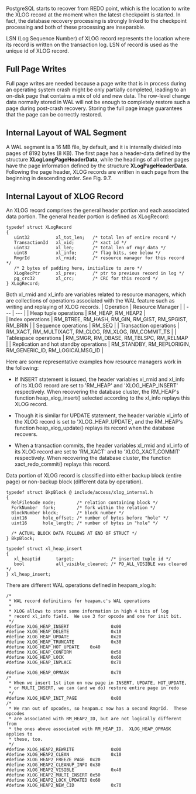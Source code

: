 PostgreSQL starts to recover from REDO point, which is the location to write the XLOG record at the moment when the latest checkpoint is started. In fact, the database recovery processing is strongly linked to the checkpoint processing and both of these processing are inseparable.

LSN (Log Sequence Number) of XLOG record represents the location where its record is written on the transaction log. LSN of record is used as the unique id of XLOG record.

## Full Page Writes

Full page writes are needed because a page write that is in process during an operating system crash might be only partially completed, leading to an on-disk page that contains a mix of old and new data. The row-level change data normally stored in WAL will not be enough to completely restore such a page during post-crash recovery. Storing the full page image guarantees that the page can be correctly restored.

## Internal Layout of WAL Segment

A WAL segment is a 16 MB file, by default, and it is internally divided into pages of 8192 bytes (8 KB). The first page has a header-data defined by the structure **XLogLongPageHeaderData**, while the headings of all other pages have the page information defined by the structure **XLogPageHeaderData**. Following the page header, XLOG records are written in each page from the beginning in descending order. See Fig. 9.7.

## Internal Layout of XLOG Record

An XLOG record comprises the general header portion and each associated data portion. The general header portion is defined as XLogRecord:
```
typedef struct XLogRecord
{
   uint32          xl_tot_len;   /* total len of entire record */
   TransactionId   xl_xid;       /* xact id */
   uint32          xl_len;       /* total len of rmgr data */
   uint8           xl_info;      /* flag bits, see below */
   RmgrId          xl_rmid;      /* resource manager for this record */
   /* 2 bytes of padding here, initialize to zero */
   XLogRecPtr      xl_prev;      /* ptr to previous record in log */
   pg_crc32        xl_crc;       /* CRC for this record */
} XLogRecord;
```

Both xl_rmid and xl_info are variables related to resource managers, which are collections of operations associated with the WAL feature such as writing and replaying of XLOG records.
| Operation | Resource Manager |
| --- | --- |
| Heap tuple operations | RM_HEAP, RM_HEAP2 |	
| Index operations	| RM_BTREE, RM_HASH, RM_GIN, RM_GIST, RM_SPGIST, RM_BRIN |
| Sequence operations	| RM_SEQ |
| Transaction operations	| RM_XACT, RM_MULTIXACT, RM_CLOG, RM_XLOG, RM_COMMIT_TS |
| Tablespace operations	| RM_SMGR, RM_DBASE, RM_TBLSPC, RM_RELMAP |
| Replication and hot standby operations	| RM_STANDBY, RM_REPLORIGIN, RM_GENERIC_ID, RM_LOGICALMSG_ID |

Here are some representative examples how resource managers work in the following:

- If INSERT statement is issued, the header variables xl_rmid and xl_info of its XLOG record are set to 'RM_HEAP' and 'XLOG_HEAP_INSERT' respectively. When recovering the database cluster, the RM_HEAP's function heap_xlog_insert() selected according to the xl_info replays this XLOG record.

- Though it is similar for UPDATE statement, the header variable xl_info of the XLOG record is set to 'XLOG_HEAP_UPDATE', and the RM_HEAP's function heap_xlog_update() replays its record when the database recovers.

- When a transaction commits, the header variables xl_rmid and xl_info of its XLOG record are set to 'RM_XACT' and to 'XLOG_XACT_COMMIT' respectively. When recovering the database cluster, the function xact_redo_commit() replays this record.

Data portion of XLOG record is classified into either backup block (entire page) or non-backup block (different data by operation).

```
typedef struct BkpBlock @ include/access/xlog_internal.h
{
  RelFileNode node;        /* relation containing block */
  ForkNumber  fork;        /* fork within the relation */
  BlockNumber block;       /* block number */
  uint16      hole_offset; /* number of bytes before "hole" */
  uint16      hole_length; /* number of bytes in "hole" */

  /* ACTUAL BLOCK DATA FOLLOWS AT END OF STRUCT */
} BkpBlock;

typedef struct xl_heap_insert
{
   xl_heaptid      target;              /* inserted tuple id */
   bool            all_visible_cleared; /* PD_ALL_VISIBLE was cleared */
} xl_heap_insert;
```

There are different WAL operations defined in heapam_xlog.h:
```
/*
 * WAL record definitions for heapam.c's WAL operations
 *
 * XLOG allows to store some information in high 4 bits of log
 * record xl_info field.  We use 3 for opcode and one for init bit.
 */
#define XLOG_HEAP_INSERT                0x00
#define XLOG_HEAP_DELETE                0x10
#define XLOG_HEAP_UPDATE                0x20
#define XLOG_HEAP_TRUNCATE              0x30
#define XLOG_HEAP_HOT_UPDATE    0x40
#define XLOG_HEAP_CONFIRM               0x50
#define XLOG_HEAP_LOCK                  0x60
#define XLOG_HEAP_INPLACE               0x70

#define XLOG_HEAP_OPMASK                0x70
/*
 * When we insert 1st item on new page in INSERT, UPDATE, HOT_UPDATE,
 * or MULTI_INSERT, we can (and we do) restore entire page in redo
 */
#define XLOG_HEAP_INIT_PAGE             0x80
/*
 * We ran out of opcodes, so heapam.c now has a second RmgrId.  These opcodes
 * are associated with RM_HEAP2_ID, but are not logically different from
 * the ones above associated with RM_HEAP_ID.  XLOG_HEAP_OPMASK applies to
 * these, too.
 */
#define XLOG_HEAP2_REWRITE              0x00
#define XLOG_HEAP2_CLEAN                0x10
#define XLOG_HEAP2_FREEZE_PAGE  0x20
#define XLOG_HEAP2_CLEANUP_INFO 0x30
#define XLOG_HEAP2_VISIBLE              0x40
#define XLOG_HEAP2_MULTI_INSERT 0x50
#define XLOG_HEAP2_LOCK_UPDATED 0x60
#define XLOG_HEAP2_NEW_CID              0x70
```
